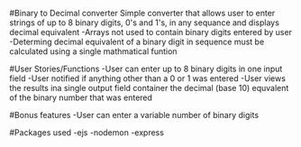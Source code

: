 #Binary to Decimal converter
Simple converter that allows user to enter strings of up to 8 binary digits,
0's and 1's, in any sequance and displays decimal equivalent
	-Arrays not used to contain binary digits entered by user
	-Determing decimal equivalent of a binary digit in sequence must be calculated using a single mathmatical funtion

#User Stories/Functions
-User can enter up to 8 binary digits in one input field
-User notified if anything other than a 0 or 1 was entered
-User views the results ina  single output field container the decimal (base 10) equvalent of the binary number that was entered

#Bonus features
-User can enter a variable number of binary digits


#Packages used
	-ejs
	-nodemon
	-express

